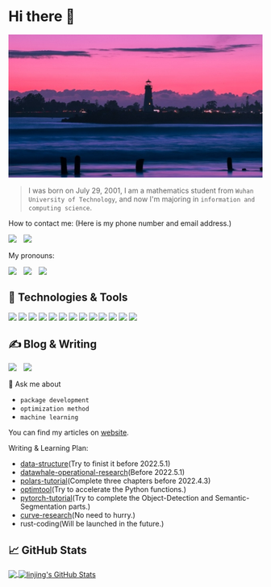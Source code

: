 # Hi there 👋
<div align="center">
    <img src="./images/head.jpg">
</div>

> I was born on July 29, 2001, I am a mathematics student from `Wuhan University of Technology`, and now I'm majoring in `information and computing science`.

How to contact me: (Here is my phone number and email address.)

![](https://img.shields.io/badge/%F0%9F%93%9E-18207129058-grey)&emsp;![](https://img.shields.io/badge/%E2%9C%89-1439313331%40qq.com-grey) 

My pronouns: 

![](https://img.shields.io/badge/%F0%9F%99%8B%E2%80%8D-creativity-critical)&emsp;![](https://img.shields.io/badge/%F0%9F%92%A1-self--driven-critical)&emsp;![](https://img.shields.io/badge/%E2%9C%A8-positive-critical)

## 🔧 Technologies & Tools
![](https://img.shields.io/badge/Code-Python-informational?style=flat&logo=python&logoColor=white&color=2bbc8a)
![](https://img.shields.io/badge/Community-PyPi-informational?style=flat&logo=pypi&logoColor=white&color=2bbc8a)
![](https://img.shields.io/badge/Tool-Anaconda-informational?style=flat&logo=anaconda&logoColor=white&color=2bbc8a)
![](https://img.shields.io/badge/Framework-PyTorch-informational?style=flat&logo=pytorch&logoColor=white&color=2bbc8a)
![](https://img.shields.io/badge/IDE-Visual_Studio-informational?style=flat&logo=visual-studio&logoColor=white&color=2bbc8a)
![](https://img.shields.io/badge/Editor-Jupyter-informational?style=flat&logo=jupyter&logoColor=white&color=2bbc8a)
![](https://img.shields.io/badge/Code-Java-informational?style=flat&logo=java&logoColor=white&color=2bbc8a)
![](https://img.shields.io/badge/IDE-Eclipse-informational?style=flat&logo=eclipse&logoColor=white&color=2bbc8a)
![](https://img.shields.io/badge/Code-MySQL-informational?style=flat&logo=mysql&logoColor=white&color=2bbc8a)
![](https://img.shields.io/badge/Code-C-informational?style=flat&logo=c&logoColor=white&color=2bbc8a)
![](https://img.shields.io/badge/IDE-CLion-informational?style=flat&logo=clion&leogoColor=white&color=2bbc8a)
![](https://img.shields.io/badge/Tool-Git-informational?style=flat&logo=git&logoColor=white&color=2bbc8a)
![](https://img.shields.io/badge/Editor-Sublime_Text-informational?style=flat&logo=sublime-text&logoColor=white&color=2bbc8a)

## &#x270d; Blog & Writing
![](https://img.shields.io/badge/CSDN-%EF%BC%9E200%20followers-informational)&emsp;![](https://img.shields.io/badge/Pageviews-%EF%BC%9E10w-informational)

💬 Ask me about
- `package development`
- `optimization method`
- `machine learning`

You can find my articles on [website](https://blog.csdn.net/linjing_zyq).

Writing & Learning Plan:
- [data-structure](https://github.com/linjing-lab/data-structure)(Try to finist it before 2022.5.1)
- [datawhale-operational-research](https://github.com/linjing-lab/datawhale-operational-research)(Before 2022.5.1)
- [polars-tutorial](https://github.com/linjing-lab/polars-tutorial)(Complete three chapters before 2022.4.3)
- [optimtool](https://github.com/linjing-lab/optimtool)(Try to accelerate the Python functions.)
- [pytorch-tutorial](https://github.com/linjing-lab/pytorch-tutorial)(Try to complete the Object-Detection and Semantic-Segmentation parts.)
- [curve-research](https://github.com/linjing-lab/curve-research)(No need to hurry.)
- rust-coding(Will be launched in the future.)

## &#x1f4c8; GitHub Stats

<a href="https://github.com/linjing-lab/linjing-lab">
  <img align="center" src="https://github-readme-stats.vercel.app/api/top-langs/?username=linjing-lab&title_color=ffffff&text_color=c9cacc&icon_color=2bbc8a&bg_color=1d1f21&langs_count=3" />
</a>
<a href="https://github.com/linjing-lab/linjing-lab">
  <img align="center" src="https://github-readme-stats.vercel.app/api?username=linjing-lab&show_icons=true&line_height=27&count_private=true&title_color=ffffff&text_color=c9cacc&icon_color=2bbc8a&bg_color=1d1f21" alt="linjing's GitHub Stats" />
</a>
